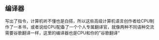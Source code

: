 ## 编译器

写出了指令，计算机听不懂也是白搭，所以这些高级计算机语言创作者给CPU制作了一本书，或者说给CPU配备了一个个人专属翻译官，就像两种不同语种交流需要谷歌翻译一样，这里的编译器也是CPU和你的”谷歌翻译“